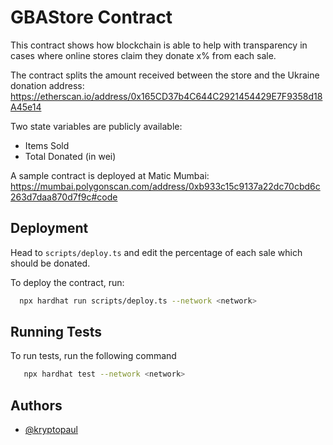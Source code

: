 # GBAStore Contract

This contract shows how blockchain is able to help with transparency in cases where online stores claim they donate x% from each sale.

The contract splits the amount received between the store and the Ukraine donation address: https://etherscan.io/address/0x165CD37b4C644C2921454429E7F9358d18A45e14

Two state variables are publicly available:
- Items Sold
- Total Donated (in wei)

A sample contract is deployed at Matic Mumbai: https://mumbai.polygonscan.com/address/0xb933c15c9137a22dc70cbd6c263d7daa870d7f9c#code




## Deployment

Head to `scripts/deploy.ts` and edit the percentage of each sale which should be donated.

To deploy the contract, run:

```bash
  npx hardhat run scripts/deploy.ts --network <network>
```


## Running Tests

To run tests, run the following command

```bash
   npx hardhat test --network <network>
```


## Authors

- [@kryptopaul](https://github.com/kryptopaul)

